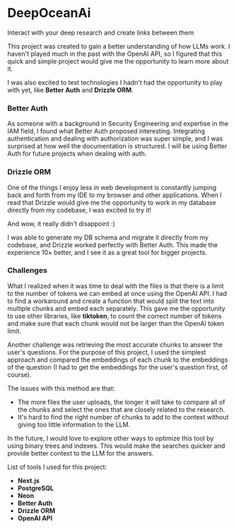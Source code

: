 # DeepOceanAi
Interact with your deep research and create links between them

This project was created to gain a better understanding of how LLMs work. I haven't played much in the past with the OpenAI API, so I figured that this quick and simple project would give me the opportunity to learn more about it.

I was also excited to test technologies I hadn't had the opportunity to play with yet, like **Better Auth** and **Drizzle ORM**.

### Better Auth
As someone with a background in Security Engineering and expertise in the IAM field, I found what Better Auth proposed interesting. Integrating authentication and dealing with authorization was super simple, and I was surprised at how well the documentation is structured. I will be using Better Auth for future projects when dealing with auth.

### Drizzle ORM
One of the things I enjoy less in web development is constantly jumping back and forth from my IDE to my browser and other applications. When I read that Drizzle would give me the opportunity to work in my database directly from my codebase, I was excited to try it!

And wow, it really didn't disappoint :)

I was able to generate my DB schema and migrate it directly from my codebase, and Drizzle worked perfectly with Better Auth. This made the experience 10× better, and I see it as a great tool for bigger projects.

### Challenges
What I realized when it was time to deal with the files is that there is a limit to the number of tokens we can embed at once using the OpenAI API. I had to find a workaround and create a function that would split the text into multiple chunks and embed each separately. This gave me the opportunity to use other libraries, like **tiktoken**, to count the correct number of tokens and make sure that each chunk would not be larger than the OpenAI token limit.

Another challenge was retrieving the most accurate chunks to answer the user's questions. For the purpose of this project, I used the simplest approach and compared the embeddings of each chunk to the embeddings of the question (I had to get the embeddings for the user's question first, of course).

The issues with this method are that:

- The more files the user uploads, the longer it will take to compare all of the chunks and select the ones that are closely related to the research.
- It's hard to find the right number of chunks to add to the context without giving too little information to the LLM.

In the future, I would love to explore other ways to optimize this tool by using binary trees and indexes. This would make the searches quicker and provide better context to the LLM for the answers.

List of tools I used for this project:

- **Next.js**
- **PostgreSQL**
- **Neon**
- **Better Auth**
- **Drizzle ORM**
- **OpenAI API**
